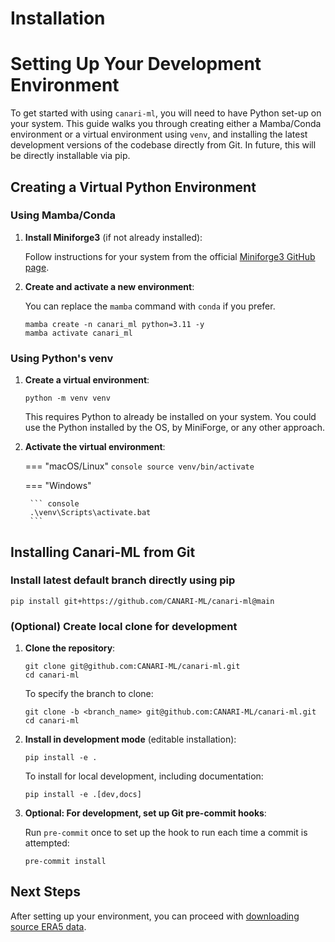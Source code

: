 # Installation

# Setting Up Your Development Environment

To get started with using `canari-ml`, you will need to have Python set-up on your system. This guide walks you through creating either a Mamba/Conda environment or a virtual environment using `venv`, and installing the latest development versions of the codebase directly from Git. In future, this will be directly installable via pip.

## Creating a Virtual Python Environment

### Using Mamba/Conda

1. **Install Miniforge3** (if not already installed):

    Follow instructions for your system from the official [Miniforge3 GitHub page](https://github.com/conda-forge/miniforge?tab=readme-ov-file#install).

2. **Create and activate a new environment**:

    You can replace the `mamba` command with `conda` if you prefer.

    ``` console
    mamba create -n canari_ml python=3.11 -y
    mamba activate canari_ml
    ```

### Using Python's venv
1. **Create a virtual environment**:

    ``` console
    python -m venv venv
    ```
    This requires Python to already be installed on your system. You could use the Python installed by the OS, by MiniForge, or any other approach.

2. **Activate the virtual environment**:

    === "macOS/Linux"
        ``` console
        source venv/bin/activate
        ```

    === "Windows"

        ``` console
        .\venv\Scripts\activate.bat
        ```

## Installing Canari-ML from Git

### Install latest default branch directly using pip

``` console
pip install git+https://github.com/CANARI-ML/canari-ml@main
```

### (Optional) Create local clone for development

1. **Clone the repository**:

    ``` console
    git clone git@github.com:CANARI-ML/canari-ml.git
    cd canari-ml
    ```

    To specify the branch to clone:

    ``` console
    git clone -b <branch_name> git@github.com:CANARI-ML/canari-ml.git
    cd canari-ml
    ```

2. **Install in development mode** (editable installation):

    ``` console
    pip install -e .
    ```

    To install for local development, including documentation:

    ``` console
    pip install -e .[dev,docs]
    ```

3. **Optional: For development, set up Git pre-commit hooks**:

    Run `pre-commit` once to set up the hook to run each time a commit is attempted:

    ``` console
    pre-commit install
    ```

## Next Steps

After setting up your environment, you can proceed with [downloading source ERA5 data](download.md).
